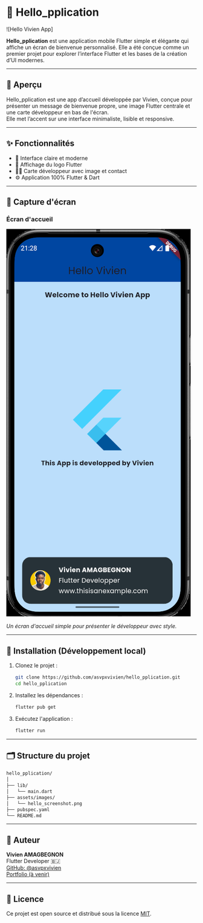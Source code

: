 
# 📱 Hello_pplication

![Hello Vivien App]

**Hello_pplication** est une application mobile Flutter simple et élégante qui affiche un écran de bienvenue personnalisé. Elle a été conçue comme un premier projet pour explorer l’interface Flutter et les bases de la création d’UI modernes.

---

## 🧭 Aperçu

Hello_pplication est une app d’accueil développée par Vivien, conçue pour présenter un message de bienvenue propre, une image Flutter centrale et une carte développeur en bas de l'écran.  
Elle met l’accent sur une interface minimaliste, lisible et responsive.

---

## ✨ Fonctionnalités

- 🎨 Interface claire et moderne
- 💙 Affichage du logo Flutter
- 🧑‍💻 Carte développeur avec image et contact
- ⚙️ Application 100% Flutter & Dart

---

## 📸 Capture d'écran

### Écran d'accueil
![Hello Vivien App Screenshot](https://github.com/asvpxvivien/hello_pplication/blob/main/assets/images/hello_screenshot.png)

*Un écran d'accueil simple pour présenter le développeur avec style.*

---

## 🚀 Installation (Développement local)

1. Clonez le projet :
   ```bash
   git clone https://github.com/asvpxvivien/hello_pplication.git
   cd hello_pplication
   ```

2. Installez les dépendances :
   ```bash
   flutter pub get
   ```

3. Exécutez l'application :
   ```bash
   flutter run
   ```

---

## 🗂️ Structure du projet

```
hello_pplication/
│
├── lib/
│   └── main.dart
├── assets/images/
│   └── hello_screenshot.png
├── pubspec.yaml
└── README.md
```

---

## 👤 Auteur

**Vivien AMAGBEGNON**  
Flutter Developer 🇧🇯  
[GitHub: @asvpxvivien](https://github.com/asvpxvivien)  
[Portfolio (à venir)](https://www.thisisanexample.com)

---

## 📝 Licence

Ce projet est open source et distribué sous la licence [MIT](LICENSE).
